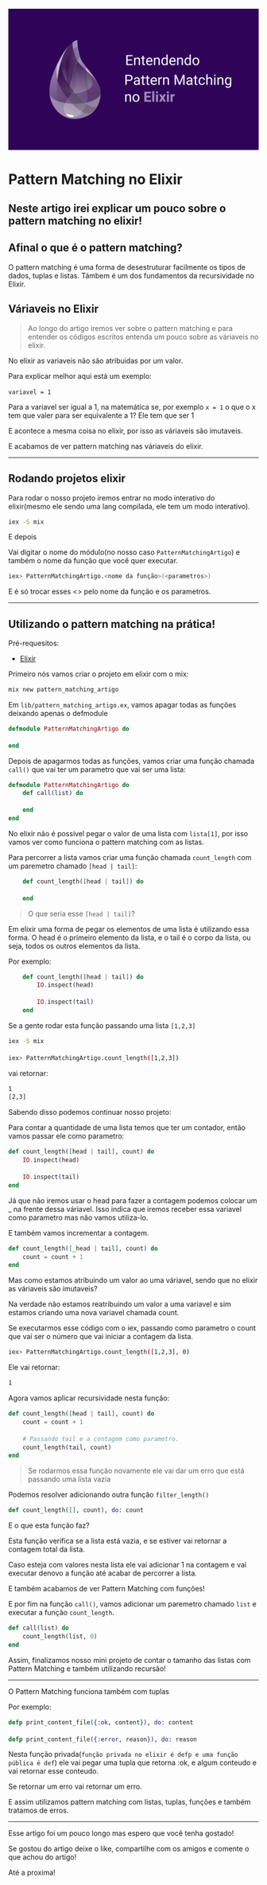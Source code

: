 <p align="center">
    <img src="./.github/banner-artigo.png">
</p>

# Pattern Matching no Elixir

## Neste artigo irei explicar um pouco sobre o pattern matching no elixir!

## Afinal o que é o pattern matching?

O pattern matching é uma forma de desestruturar facilmente os tipos de dados, tuplas e listas. Támbem é um dos fundamentos da recursividade no Elixir.

## Váriaveis no Elixir

> Ao longo do artigo iremos ver sobre o pattern matching e para entender os códigos escritos entenda um pouco sobre as váriaveis no elixir.

No elixir as variaveis não são atribuidas por um valor.

Para explicar melhor aqui está um exemplo:

``variavel = 1``

Para a variavel ser igual a 1, na matemática se, por exemplo ``x = 1`` o que o x tem que valer para ser equivalente a 1? Ele tem que ser 1

E acontece a mesma coisa no elixir, por isso as váriaveis são imutaveis.

E acabamos de ver pattern matching nas váriaveis do elixir.

---

## Rodando projetos elixir

Para rodar o nosso projeto iremos entrar no modo interativo do elixir(mesmo ele sendo uma lang compilada, ele tem um modo interativo).

```bash
iex -S mix
```

E depois

Vai digitar o nome do módulo(no nosso caso ``PatternMatchingArtigo``) e também o nome da função que você quer executar.

```bash
iex> PatternMatchingArtigo.<nome da função>(<parametros>)
```

E é só trocar esses <> pelo nome da função e os parametros.

---

## Utilizando o pattern matching na prática!

Pré-requesitos: 
    
* [Elixir](https://elixir-lang.org/install.html)



Primeiro nós vamos criar o projeto em elixir com o mix:
```bash 
mix new pattern_matching_artigo 
```



Em `lib/pattern_matching_artigo.ex`,
vamos apagar todas as funções deixando apenas o defmodule
```elixir
defmodule PatternMatchingArtigo do

end
```

Depois de apagarmos todas as funções, vamos criar uma função chamada `call()` que vai ter um parametro que vai ser uma lista:

```elixir
defmodule PatternMatchingArtigo do
    def call(list) do
    
    end
end
```

No elixir não é possivel pegar o valor de uma lista com ``lista[1]``, por isso vamos ver como funciona o pattern matching com as listas.


Para percorrer a lista vamos criar uma função chamada ``count_length`` com um paremetro chamado ``[head | tail]``:

```elixir
    def count_length([head | tail]) do

    end
```

> O que seria esse ``[head | tail]``?

Em elixir uma forma de pegar os elementos de uma lista é utilizando essa forma. O head é o primeiro elemento da lista, e o tail é o corpo da lista, ou seja, todos os outros elementos da lista.

Por exemplo:

```elixir
    def count_length([head | tail]) do
        IO.inspect(head)

        IO.inspect(tail)
    end
```

Se a gente rodar esta função passando uma lista ``[1,2,3]`` 

```bash
iex -S mix

iex> PatternMatchingArtigo.count_length([1,2,3])
```

vai retornar:

```bash
1
[2,3]
```

Sabendo disso podemos continuar nosso projeto:

Para contar a quantidade de uma lista temos que ter um contador, então vamos passar ele como parametro:

```elixir
def count_length([head | tail], count) do
    IO.inspect(head)

    IO.inspect(tail)
end
```

Já que não iremos usar o head para fazer a contagem podemos colocar um _ na frente dessa váriavel. Isso indica que iremos receber essa variavel como parametro mas não vamos utiliza-lo.

E também vamos incrementar a contagem.

```elixir
def count_length([_head | tail], count) do
    count = count + 1
end
```

Mas como estamos atribuindo um valor ao uma váriavel, sendo que no elixir as váriaveis são imutaveis?

Na verdade não estamos reatribuindo um valor a uma variavel e sim estamos criando uma nova variavel chamada count.

Se executarmos esse código com o iex, passando como parametro o count que vai ser o número que vai iniciar a contagem da lista.

```bash
iex> PatternMatchingArtigo.count_length([1,2,3], 0)
```

Ele vai retornar:

```bash
1
```

Agora vamos aplicar recursividade nesta função:

```elixir
def count_length([head | tail], count) do
    count = count + 1

    # Passando tail e a contagem como parametro.
    count_length(tail, count)
end
```

> Se rodarmos essa função novamente ele vai dar um erro que está passando uma lista vazia

Podemos resolver adicionando outra função ``filter_length()``

```elixir
def count_length([], count), do: count
```
E o que esta função faz? 

Esta função verifica se a lista está vazia, e se estiver vai retornar a contagem total da lista. 

Caso esteja com valores nesta lista   ele vai adicionar 1 na contagem e vai executar denovo a função até acabar de percorrer a lista.

E também acabamos de ver Pattern Matching com funções!


E por fim na função ``call()``, vamos adicionar um paremetro chamado ``list`` e executar a função ``count_length``.

```elixir
def call(list) do
    count_length(list, 0)
end
```

Assim, finalizamos nosso mini projeto de contar o tamanho das listas com Pattern Matching e também utilizando recursão!

---

O Pattern Matching funciona também com tuplas

Por exemplo:

```elixir
defp print_content_file({:ok, content}), do: content

defp print_content_file({:error, reason}), do: reason
```

Nesta função privada(``função privada no elixir é defp e uma função pública é def``) ele vai pegar uma tupla que retorna :ok, e algum conteudo e vai retornar esse conteudo.

Se retornar um erro vai retornar um erro.

E assim utilizamos pattern matching com listas, tuplas, funções e também tratamos de erros.

---

Esse artigo foi um pouco longo mas espero que você tenha gostado!

Se gostou do artigo deixe o like, compartilhe com os amigos e comente o que achou do artigo!

Até a proxima!